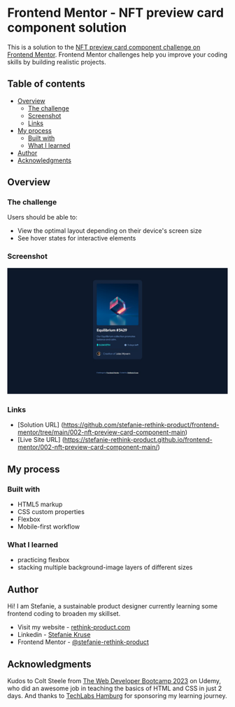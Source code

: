 # Frontend Mentor - NFT preview card component solution

This is a solution to the [NFT preview card component challenge on Frontend Mentor](https://www.frontendmentor.io/challenges/nft-preview-card-component-SbdUL_w0U). Frontend Mentor challenges help you improve your coding skills by building realistic projects. 

## Table of contents

- [Overview](#overview)
  - [The challenge](#the-challenge)
  - [Screenshot](#screenshot)
  - [Links](#links)
- [My process](#my-process)
  - [Built with](#built-with)
  - [What I learned](#what-i-learned)
- [Author](#author)
- [Acknowledgments](#acknowledgments)

## Overview

### The challenge

Users should be able to:

- View the optimal layout depending on their device's screen size
- See hover states for interactive elements

### Screenshot

![](./screenshot_desktop.jpg)

### Links

- [Solution URL] (https://github.com/stefanie-rethink-product/frontend-mentor/tree/main/002-nft-preview-card-component-main)
- [Live Site URL] (https://stefanie-rethink-product.github.io/frontend-mentor/002-nft-preview-card-component-main/)

## My process

### Built with

- HTML5 markup
- CSS custom properties
- Flexbox
- Mobile-first workflow

### What I learned

- practicing flexbox
- stacking multiple background-image layers of different sizes

## Author

Hi! I am Stefanie, a sustainable product designer currently learning some frontend coding to broaden my skillset.

- Visit my website - [rethink-product.com](https://rethink-product.com)
- Linkedin - [Stefanie Kruse](https://https://www.linkedin.com/in/stefaniekruse/)
- Frontend Mentor - [@stefanie-rethink-product](https://www.frontendmentor.io/profile/stefanie-rethink-product)

## Acknowledgments

Kudos to Colt Steele from [The Web Developer Bootcamp 2023](https://www.udemy.com/course/the-web-developer-bootcamp/) on Udemy, who did an awesome job in teaching the basics of HTML and CSS in just 2 days. And thanks to [TechLabs Hamburg](https://techlabs.org/location/hamburg) for sponsoring my learning journey.
